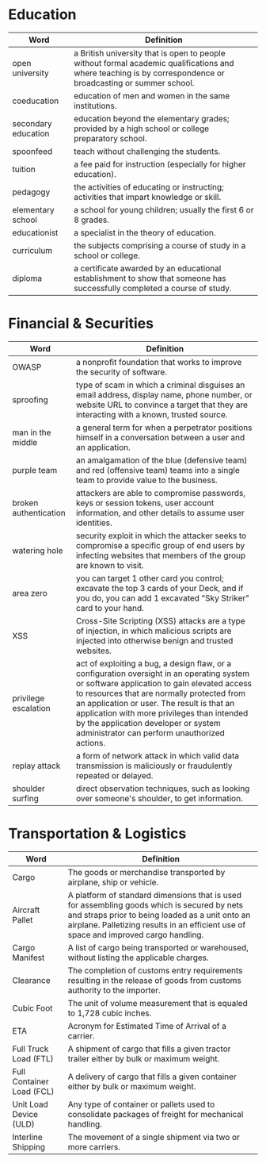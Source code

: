 <h1>Education</h1>

| Word      | Definition |
| ----------- | ----------- |
| open university | a British university that is open to people without formal academic qualifications and where teaching is by correspondence or broadcasting or summer school.|	
|coeducation|education of men and women in the same institutions.|	
|secondary education|education beyond the elementary grades; provided by a high school or college preparatory school.|	
|spoonfeed|teach without challenging the students.|			
|tuition|a fee paid for instruction (especially for higher education).|		
|pedagogy|the activities of educating or instructing; activities that impart knowledge or skill.|	
|elementary school|a school for young children; usually the first 6 or 8 grades.|
|educationist|a specialist in the theory of education.|
|curriculum|the subjects comprising a course of study in a school or college.|		
|diploma|a certificate awarded by an educational establishment to show that someone has successfully completed a course of study.|

<h1>Financial & Securities</h1>

| Word      | Definition |
| ----------- | ----------- |
|OWASP|	a nonprofit foundation that works to improve the security of software.|				
|sproofing|type of scam in which a criminal disguises an email address, display name, phone number, or website URL to convince a target that they are interacting with a known, trusted source.|				
|man in the middle|a general term for when a perpetrator positions himself in a conversation between a user and an application.|
|purple team|an amalgamation of the blue (defensive team) and red (offensive team) teams into a single team to provide value to the business.|
|broken authentication|attackers are able to compromise passwords, keys or session tokens, user account information, and other details to assume user identities.|
|watering hole|security exploit in which the attacker seeks to compromise a specific group of end users by infecting websites that members of the group are known to visit.|				
|area zero|you can target 1 other card you control; excavate the top 3 cards of your Deck, and if you do, you can add 1 excavated "Sky Striker" card to your hand.|			
|XSS|Cross-Site Scripting (XSS) attacks are a type of injection, in which malicious scripts are injected into otherwise benign and trusted websites.|	
|privilege escalation|act of exploiting a bug, a design flaw, or a configuration oversight in an operating system or software application to gain elevated access to resources that are normally protected from an application or user. The result is that an application with more privileges than intended by the application developer or system administrator can perform unauthorized actions.|			
|replay attack	|a form of network attack in which valid data transmission is maliciously or fraudulently repeated or delayed.|		
|shoulder surfing |direct observation techniques, such as looking over someone's shoulder, to get information.|

<h1>Transportation & Logistics</h1>

| Word      | Definition |
| ----------- | ----------- |	
|Cargo|The goods or merchandise transported by airplane, ship or vehicle.|				
|Aircraft Pallet|A platform of standard dimensions that is used for assembling goods which is secured by nets and straps prior to being loaded as a unit onto an airplane. Palletizing results in an efficient use of space and improved cargo handling.|				
|Cargo Manifest|A list of cargo being transported or warehoused, without listing the applicable charges.|				
|Clearance|The completion of customs entry requirements resulting in the release of goods from customs authority to the importer.|		
|Cubic Foot|The unit of volume measurement that is equaled to 1,728 cubic inches.|				
|ETA|Acronym for Estimated Time of Arrival of a carrier.|				
|Full Truck Load (FTL)|A shipment of cargo that fills a given tractor trailer either by bulk or maximum weight.|				
|Full Container Load (FCL)|A delivery of cargo that fills a given container either by bulk or maximum weight.|				
|Unit Load Device (ULD)	|Any type of container or pallets used to consolidate packages of freight for mechanical handling.|			
|Interline Shipping|The movement of a single shipment via two or more carriers.|				
	
	
